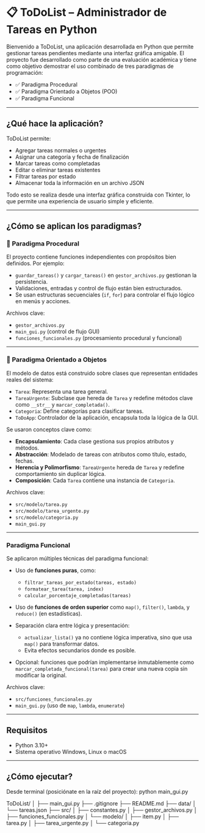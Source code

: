 # 📋 ToDoList – Administrador de Tareas en Python

Bienvenido a ToDoList, una aplicación desarrollada en Python que permite gestionar tareas pendientes mediante una interfaz gráfica amigable. El proyecto fue desarrollado como parte de una evaluación académica y tiene como objetivo demostrar el uso combinado de tres paradigmas de programación:

- ✅ Paradigma Procedural
- ✅ Paradigma Orientado a Objetos (POO)
- ✅ Paradigma Funcional

---

## ¿Qué hace la aplicación?

ToDoList permite:

- Agregar tareas normales o urgentes
- Asignar una categoría y fecha de finalización
- Marcar tareas como completadas
- Editar o eliminar tareas existentes
- Filtrar tareas por estado
- Almacenar toda la información en un archivo JSON

Todo esto se realiza desde una interfaz gráfica construida con Tkinter, lo que permite una experiencia de usuario simple y eficiente.

---

## ¿Cómo se aplican los paradigmas?

### 🔹 Paradigma Procedural

El proyecto contiene funciones independientes con propósitos bien definidos. Por ejemplo:

- `guardar_tareas()` y `cargar_tareas()` en `gestor_archivos.py` gestionan la persistencia.
- Validaciones, entradas y control de flujo están bien estructurados.
- Se usan estructuras secuenciales (`if`, `for`) para controlar el flujo lógico en menús y acciones.

 Archivos clave:
- `gestor_archivos.py`
- `main_gui.py` (control de flujo GUI)
- `funciones_funcionales.py` (procesamiento procedural y funcional)

---

### 🔹 Paradigma Orientado a Objetos

El modelo de datos está construido sobre clases que representan entidades reales del sistema:

- `Tarea`: Representa una tarea general.
- `TareaUrgente`: Subclase que hereda de `Tarea` y redefine métodos clave como `__str__` y `marcar_completada()`.
- `Categoria`: Define categorías para clasificar tareas.
- `ToDoApp`: Controlador de la aplicación, encapsula toda la lógica de la GUI.

Se usaron conceptos clave como:

- **Encapsulamiento**: Cada clase gestiona sus propios atributos y métodos.
- **Abstracción**: Modelado de tareas con atributos como título, estado, fechas.
- **Herencia y Polimorfismo**: `TareaUrgente` hereda de `Tarea` y redefine comportamiento sin duplicar lógica.
- **Composición**: Cada `Tarea` contiene una instancia de `Categoria`.

 Archivos clave:
- `src/modelo/tarea.py`
- `src/modelo/tarea_urgente.py`
- `src/modelo/categoria.py`
- `main_gui.py`

---

### Paradigma Funcional

Se aplicaron múltiples técnicas del paradigma funcional:

- Uso de **funciones puras**, como:
  - `filtrar_tareas_por_estado(tareas, estado)`
  - `formatear_tarea(tarea, index)`
  - `calcular_porcentaje_completadas(tareas)`

- Uso de **funciones de orden superior** como `map()`, `filter()`, `lambda`, y `reduce()` (en estadísticas).

- Separación clara entre lógica y presentación:
  - `actualizar_lista()` ya no contiene lógica imperativa, sino que usa `map()` para transformar datos.
  - Evita efectos secundarios donde es posible.

- Opcional: funciones que podrían implementarse inmutablemente como `marcar_completada_funcional(tarea)` para crear una nueva copia sin modificar la original.

 Archivos clave:
- `src/funciones_funcionales.py`
- `main_gui.py` (uso de `map`, `lambda`, `enumerate`)

---

## Requisitos

- Python 3.10+
- Sistema operativo Windows, Linux o macOS

---

## ¿Cómo ejecutar?

Desde terminal (posiciónate en la raíz del proyecto):
python main_gui.py




ToDoList/
│
├── main_gui.py
├── .gitignore
├── README.md
├── data/
│   └── tareas.json
├── src/
│   ├── constantes.py
│   ├── gestor_archivos.py
│   ├── funciones_funcionales.py
│   └── modelo/
│       ├── item.py
│       ├── tarea.py
│       ├── tarea_urgente.py
│       └── categoria.py
